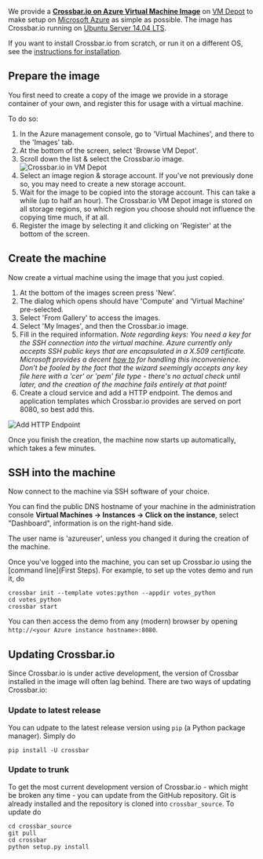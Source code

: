 We provide a [**Crossbar.io on Azure Virtual Machine Image**](https://vmdepot.msopentech.com/Vhd/Show?vhdId=49990&version=51102) on [VM Depot](https://vmdepot.msopentech.com/) to make setup on [Microsoft Azure](http://azure.microsoft.com/) as simple as possible. The image has Crossbar.io running on [Ubuntu Server 14.04 LTS](https://insights.ubuntu.com/2014/04/17/whats-new-in-ubuntu-server-14-04-lts/).

If you want to install Crossbar.io from scratch, or run it on a different OS, see the [instructions for installation](Home#Installation).

## Prepare the image

You first need to create a copy of the image we provide in a storage container of your own, and register this for usage with a virtual machine.

To do so:

1. In the Azure management console, go to 'Virtual Machines', and there to the 'Images' tab.
2. At the bottom of the screen, select 'Browse VM Depot'.
3. Scroll down the list & select the Crossbar.io image. ![Crossbar.io in VM Depot](/static/img/docs/azure_01.png)
4. Select an image region & storage account. If you've not previously done so, you may need to create a new storage account.
5. Wait for the image to be copied into the storage account. This can take a while (up to half an hour). The Crossbar.io VM Depot image is stored on all storage regions, so which region you choose should not influence the copying time much, if at all.
6. Register the image by selecting it and clicking on 'Register' at the bottom of the screen.

## Create the machine

Now create a virtual machine using the image that you just copied.

1. At the bottom of the images screen press 'New'.
2. The dialog which opens should have 'Compute' and 'Virtual Machine' pre-selected.
3. Select 'From Gallery' to access the images.
4. Select 'My Images', and then the Crossbar.io image.
5. Fill in the required information. *Note regarding keys: You need a key for the SSH connection into the virtual machine. Azure currently only accepts SSH public keys that are encapsulated in a X.509 certificate. Microsoft provides a decent [how to](http://azure.microsoft.com/en-us/documentation/articles/virtual-machines-linux-use-ssh-key/) for handling this inconvenience. Don't be fooled by the fact that the wizard seemingly accepts any key file here with a 'cer' or 'pem' file type - there's no actual check until later, and the creation of the machine fails entirely at that point!*
6. Create a cloud service and add a HTTP endpoint. The demos and application templates which Crossbar.io provides are served on port 8080, so best add this.

![Add HTTP Endpoint](/static/img/docs/azure_02.png)

Once you finish the creation, the machine now starts up automatically, which takes a few minutes.

## SSH into the machine

Now connect to the machine via SSH software of your choice.

You can find the public DNS hostname of your machine in the administration console **Virtual Machines -> Instances -> Click on the instance**, select "Dashboard", information is on the right-hand side.

The user name is 'azureuser', unless you changed it during the creation of the machine.

Once you've logged into the machine, you can set up Crossbar.io using the [command line](First Steps). For example, to set up the votes demo and run it, do

```
crossbar init --template votes:python --appdir votes_python
cd votes_python
crossbar start
```

You can then access the demo from any (modern) browser by opening `http://<your Azure instance hostname>:8080`.

## Updating Crossbar.io

Since Crossbar.io is under active development, the version of Crossbar installed in the image will often lag behind. There are two ways of updating Crossbar.io:

### Update to latest release

You can udpate to the latest release version using `pip` (a Python package manager). Simply do

```
pip install -U crossbar
```

### Update to trunk

To get the most current development version of Crossbar.io - which might be broken any time - you can update from the GitHub repository. Git is already installed and the repository is cloned into `crossbar_source`.  To update do

```
cd crossbar_source
git pull
cd crossbar
python setup.py install
```
